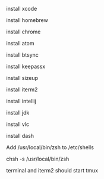 install xcode

install homebrew

install chrome

install atom

install btsync

install keepassx

install sizeup

install iterm2

install intellij

install jdk

install vlc

install dash

Add /usr/local/bin/zsh to /etc/shells

chsh -s /usr/local/bin/zsh

terminal and iterm2 should start tmux
